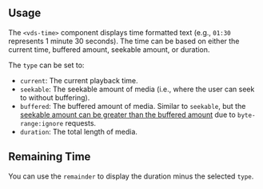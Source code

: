 ## Usage

The `<vds-time>` component displays time formatted text (e.g., `01:30` represents 1 minute 30 seconds).
The time can be based on either the current time, buffered amount, seekable amount, or duration.

<slot name="usage" />

The `type` <AttrWord /> can be set to:

- `current`: The current playback time.
- `seekable`: The seekable amount of media (i.e., where the user can seek to without buffering).
- `buffered`: The buffered amount of media. Similar to `seekable`, but the
  [seekable amount can be greater than the buffered amount](https://developer.mozilla.org/en-US/docs/Web/Guide/Audio_and_video_delivery/buffering_seeking_time_ranges#seekable)
  due to `byte-range:ignore` requests.
- `duration`: The total length of media.

## Remaining Time

You can use the `remainder` <AttrWord /> to display the duration minus the selected `type`.

<slot name="remaining-time" />
